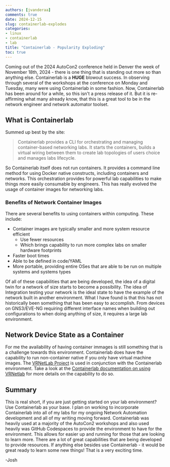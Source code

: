 ```yaml
---
authors: [jvanderaa]
comments: true
date: 2024-12-15
slug: containerlab-explodes
categories:
- linux
- containerlab
- lab
title: "Containerlab - Popularity Exploding"
toc: true
---
```


Coming out of the 2024 AutoCon2 conference held in Denver the week of November 18th, 2024 - there is one thing that is standing out more so than anything else. Containerlab is a **HUGE** blowout success. In observing through several of the workshops at the conference on Monday and Tuesday, many were using Containerlab in some fashion. Now, Containerlab has been around for a while, so this isn't a press release of it. But it is re-affirming what many already know, that this is a great tool to be in the network engineer and network automator toolset.

<!-- more -->

## What is Containerlab

Summed up best by the site:

> Containerlab provides a CLI for orchestrating and managing container-based networking labs. It starts the containers, builds a virtual wiring between them to create lab topologies of users choice and manages labs lifecycle.

So Containerlab itself does not run containers. It provides a command line method for using Docker native constructs, including containers and networks. This orchestration provides for powerful lab capabilities to make things more easily consumable by engineers. This has really evolved the usage of container images for networking labs.

### Benefits of Network Container Images

There are several benefits to using containers within computing. These include:

- Container images are typically smaller and more system resource efficient
  - Use fewer resources
  - Which brings capability to run more complex labs on smaller hardware footprints
- Faster boot times
- Able to be defined in code/YAML
- More portable, providing entire OSes that are able to be run on multiple systems and systems types

Of all of these capabilities that are being developed, the idea of a digital twin for a network of size starts to become a possibility. The idea of Integration testing your network is the ideal state to have the example of the network built in another environment. What I have found is that this has not historically been something that has been easy to accomplish. From devices on GNS3/EVE-NG requiring different interface names when building out configurations to when doing anything of size, it requires a large lab environment.

## Network Device State as a Container

For me the availability of having container immages is still something that is a challenge towards this environment. Containerlab does have the capability to run non-container native if you only have virtual machine images. The [VRNetLab Project](https://github.com/vrnetlab/vrnetlab) is used in conjunction with the Containerlab environment. Take a look at the [Containerlab documentation on using VRNetlab](https://containerlab.dev/manual/vrnetlab/) for more details on the capability to do so.

## Summary

This is real short, if you are just getting started on your lab environment? Use Containerlab as your base. I plan on working to incorporate Containerlab into all of my labs for my ongoing Network Automation development and all of my writing moving forward. Containerlab was heavily used at a majority of the AutoCon2 workshops and also used heavily was GitHub Codespaces to provide the environment to have for the environment. This allows for easier up and running for those that are looking to learn more. There are a lot of great capabilities that are being developed to provide resources. If anything else besides use Containerlab - it would be great ready to learn some new things! That is a very exciting time.

-Josh
